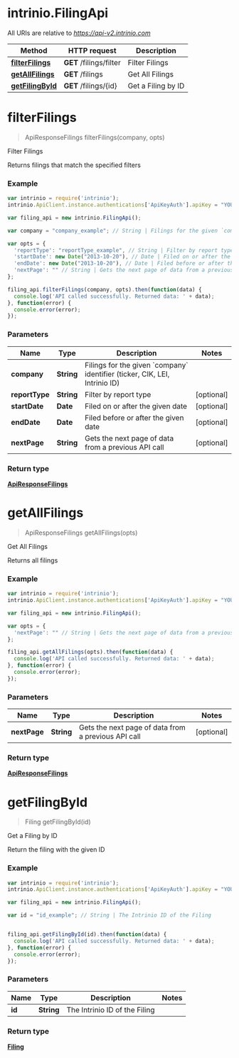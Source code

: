# intrinio.FilingApi

All URIs are relative to *https://api-v2.intrinio.com*

Method | HTTP request | Description
------------- | ------------- | -------------
[**filterFilings**](FilingApi.md#filterFilings) | **GET** /filings/filter | Filter Filings
[**getAllFilings**](FilingApi.md#getAllFilings) | **GET** /filings | Get All Filings
[**getFilingById**](FilingApi.md#getFilingById) | **GET** /filings/{id} | Get a Filing by ID


<a name="filterFilings"></a>
# **filterFilings**
> ApiResponseFilings filterFilings(company, opts)

Filter Filings

Returns filings that match the specified filters

### Example
```javascript
var intrinio = require('intrinio');
intrinio.ApiClient.instance.authentications['ApiKeyAuth'].apiKey = "YOUR API KEY";

var filing_api = new intrinio.FilingApi();

var company = "company_example"; // String | Filings for the given `company` identifier (ticker, CIK, LEI, Intrinio ID)

var opts = { 
  'reportType': "reportType_example", // String | Filter by report type
  'startDate': new Date("2013-10-20"), // Date | Filed on or after the given date
  'endDate': new Date("2013-10-20"), // Date | Filed before or after the given date
  'nextPage': "" // String | Gets the next page of data from a previous API call
};

filing_api.filterFilings(company, opts).then(function(data) {
  console.log('API called successfully. Returned data: ' + data);
}, function(error) {
  console.error(error);
});
```

### Parameters

Name | Type | Description  | Notes
------------- | ------------- | ------------- | -------------
 **company** | **String**| Filings for the given &#x60;company&#x60; identifier (ticker, CIK, LEI, Intrinio ID) | 
 **reportType** | **String**| Filter by report type | [optional] 
 **startDate** | **Date**| Filed on or after the given date | [optional] 
 **endDate** | **Date**| Filed before or after the given date | [optional] 
 **nextPage** | **String**| Gets the next page of data from a previous API call | [optional] 

### Return type

[**ApiResponseFilings**](ApiResponseFilings.md)

<a name="getAllFilings"></a>
# **getAllFilings**
> ApiResponseFilings getAllFilings(opts)

Get All Filings

Returns all filings

### Example
```javascript
var intrinio = require('intrinio');
intrinio.ApiClient.instance.authentications['ApiKeyAuth'].apiKey = "YOUR API KEY";

var filing_api = new intrinio.FilingApi();

var opts = { 
  'nextPage': "" // String | Gets the next page of data from a previous API call
};

filing_api.getAllFilings(opts).then(function(data) {
  console.log('API called successfully. Returned data: ' + data);
}, function(error) {
  console.error(error);
});
```

### Parameters

Name | Type | Description  | Notes
------------- | ------------- | ------------- | -------------
 **nextPage** | **String**| Gets the next page of data from a previous API call | [optional] 

### Return type

[**ApiResponseFilings**](ApiResponseFilings.md)

<a name="getFilingById"></a>
# **getFilingById**
> Filing getFilingById(id)

Get a Filing by ID

Return the filing with the given ID

### Example
```javascript
var intrinio = require('intrinio');
intrinio.ApiClient.instance.authentications['ApiKeyAuth'].apiKey = "YOUR API KEY";

var filing_api = new intrinio.FilingApi();

var id = "id_example"; // String | The Intrinio ID of the Filing


filing_api.getFilingById(id).then(function(data) {
  console.log('API called successfully. Returned data: ' + data);
}, function(error) {
  console.error(error);
});
```

### Parameters

Name | Type | Description  | Notes
------------- | ------------- | ------------- | -------------
 **id** | **String**| The Intrinio ID of the Filing | 

### Return type

[**Filing**](Filing.md)

